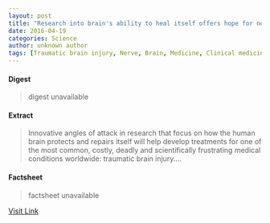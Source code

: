 ```yaml
---
layout: post
title: "Research into brain's ability to heal itself offers hope for novel treatment of traumatic brain injury"
date: 2016-04-19
categories: Science
author: unknown author
tags: [Traumatic brain injury, Nerve, Brain, Medicine, Clinical medicine, Nervous system, Biology, Health sciences, Neuroscience, Health, Medical specialties]
---
```



#### Digest
>digest unavailable

#### Extract
>Innovative angles of attack in research that focus on how the human brain protects and repairs itself will help develop treatments for one of the most common, costly, deadly and scientifically frustrating medical conditions worldwide: traumatic brain injury....

#### Factsheet
>factsheet unavailable

[Visit Link](http://feeds.sciencedaily.com/~r/sciencedaily/~3/d_aRqwLm-r0/150323111651.htm)



